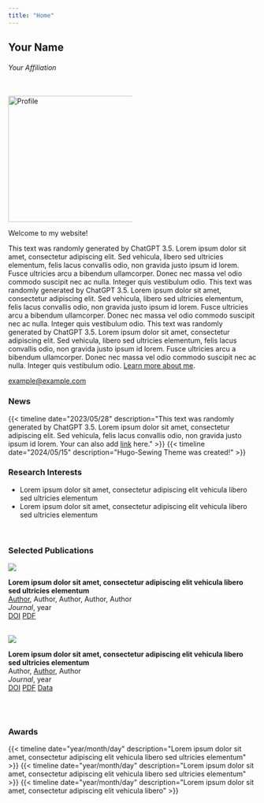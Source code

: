 ```yaml
---
title: "Home"
---
```











<!------------------------- 1 Introduction ------------------------->

<!---------- 1.1 name ----------> <Change here for your name>

##  Your Name

###### Your Affiliation

<!---------- 1.2 start ----------> <The part no need for modification>

<div class="row">
<div class="col">
<br>

<!---------- 1.3 profile ----------> <You can put your profile picture here. Just name your picture `profile.jpg` and put it in the `static/info` folder >

<div class="float-end mx-1 my-1" style="max-width: 50%;" >
	<img width="256px" alt="Profile" src="/hugo-sewing-demo/info/profile.png">
</div> 

<!---------- 1.4 introduction ----------> <You can introduce yourself here. >

Welcome to my website! 

This text was randomly generated by ChatGPT 3.5. Lorem ipsum dolor sit amet, consectetur adipiscing elit. Sed vehicula, libero sed ultricies elementum, felis lacus convallis odio, non gravida justo ipsum id lorem. Fusce ultricies arcu a bibendum ullamcorper. Donec nec massa vel odio commodo suscipit nec ac nulla. Integer quis vestibulum odio. This text was randomly generated by ChatGPT 3.5. Lorem ipsum dolor sit amet, consectetur adipiscing elit. Sed vehicula, libero sed ultricies elementum, felis lacus convallis odio, non gravida justo ipsum id lorem. Fusce ultricies arcu a bibendum ullamcorper. Donec nec massa vel odio commodo suscipit nec ac nulla. Integer quis vestibulum odio. This text was randomly generated by ChatGPT 3.5. Lorem ipsum dolor sit amet, consectetur adipiscing elit. Sed vehicula, libero sed ultricies elementum, felis lacus convallis odio, non gravida justo ipsum id lorem. Fusce ultricies arcu a bibendum ullamcorper. Donec nec massa vel odio commodo suscipit nec ac nulla. Integer quis vestibulum odio. [Learn more about me](/cv/).

<!------------------------- 1.5 Contact ------------------------->
<change the email into yours> <do not forget changelinks in href of these social iconsin to your links> <You can delete any useless social icon here just delete the relative code> <if you want to add social icon here just copy the exist one and change the herf and icon>
<!-- Fontawesome  https://fontawesome.com/search -->

<a href="mailto:example@example.com" role="button" target="_blank">example@example.com</a>

<a href="https://scholar.google.com"  role="button" target="_blank"><i class="fa-brands fa-google-scholar fa-2xl" style="color: #4D90FE;"></i></a> 
<a href="https://www.researchgate.net"  role="button" target="_blank"><i class="fa-brands fa-researchgate fa-2xl" style="color: #33C5B4;"></i></a> 
<a href="https://orcid.org"  role="button" target="_blank"><i class="fa-brands fa-orcid fa-2xl" style="color: #A6CE39;"></i></a> 
<a href="https://www.linkedin.com/"  role="button" target="_blank"><i class="fa-brands fa-linkedin fa-2xl" style="color: #0A66C2;"></i></a>
<a href="https://github.com" role="button" target="_blank"><i class="fa-brands fa-github fa-2xl" style="color: #703F88;"></i></a> 
<a href="https://twitter.com"  role="button" target="_blank"><i class="fa-brands fa-x-twitter fa-2xl" style="color: #0F1419;"></i></a> 
<a href="https://sciences.socia"  role="button" target="_blank"><i class="fa-brands fa-mastodon fa-2xl" style="color: #6364FF;"></i></a> 
<a href="https://bsky.app"  role="button" target="_blank"><i class="fa-brands fa-bluesky fa-2xl" style="color: #0085FF;"></i></a>
<a href="https://www.facebook.com"  role="button" target="_blank"><i class="fa-brands fa-facebook fa-2xl" style="color: #0866FF;"></i></a>

<!---------- 1.6 end ----------> <The part no need for modification>

</div>
</div>










<!------------------------- 2 News ------------------------->

<!---------- 2.1 start ----------> <The part no need for modification>

<div class="row">
<div class="col">

<!---------- 2.2 content----------> <If you want to add news just copy the exist one and change the content>

### News
{{< timeline date="2023/05/28" description="This text was randomly generated by ChatGPT 3.5. Lorem ipsum dolor sit amet, consectetur adipiscing elit. Sed vehicula, felis lacus convallis odio, non gravida justo ipsum id lorem. Your can also add [link](https://github.com) here." >}}
{{< timeline date="2024/05/15" description="Hugo-Sewing Theme was created!" >}}

<!---------- 2.3 end ----------> <The part no need for modification>
</div>
</div>










<!------------------------- 3 Research Interests ------------------------->

<div class="row">
<div class="col">

### Research Interests

- Lorem ipsum dolor sit amet, consectetur adipiscing elit vehicula libero sed ultricies elementum
- Lorem ipsum dolor sit amet, consectetur adipiscing elit vehicula libero sed ultricies elementum

</div>
</div>










<!------------------------- 4 Publication -------------------------> <you can change these as your preference>

<!---------- 4.1 start ----------> <The part no need for modification>

<div class="row">
<div class="col">
<br> <This  is used to create a line break>

<!---------- 4.2 Selected Publications ---------->

### Selected Publications

<!---------- 4.2 publication1 ---------->

<div class="row">

<div class="col-sm-3 mb-2">
    <img src="/hugo-sewing-demo/publication/publication.png">
</div>

<div class="col-sm-9 mb-2 align-self-end">

**Lorem ipsum dolor sit amet, consectetur adipiscing elit vehicula libero sed ultricies elementum**\
<u>Author</u>, Author, Author, Author, Author\
*Journal*, year\
<a href="https://github.com" class="btn btn-sm btn-outline-dark z-depth-0" role="button" target="_blank">DOI</a>
<a href="/hugo-sewing-demo/publication/publication.pdf" class="btn btn-sm btn-outline-dark z-depth-0" role="button" target="_blank">PDF</a>
</div>
</div>
<br> <This  is used to create a line break>

<!---------- 4.3 publication2 ---------->

<div class="row">

<div class="col-sm-3 mb-2">
    <img src="/hugo-sewing-demo/publication/publication.png">
</div>

<div class="col-sm-9 mb-2 align-self-end">

**Lorem ipsum dolor sit amet, consectetur adipiscing elit vehicula libero sed ultricies elementum**\
Author, <u>Author</u>, Author\
*Journal*, year\
<a href="https://github.com" class="btn btn-sm btn-outline-dark z-depth-0" role="button" target="_blank">DOI</a>
<a href="/hugo-sewing-demo/publication/publication.pdf" class="btn btn-sm btn-outline-dark z-depth-0" role="button" target="_blank">PDF</a>
<a href="https://github.com" class="btn btn-sm btn-outline-dark z-depth-0" role="button" target="_blank">Data</a>
</div>
</div>
<br> <This  is used to create a line break>

<!---------- 4.4 end ---------->
</div>
</div>










<!------------------------- 5 Awards -------------------------> <you can change these as your preference>

<!---------- 5.1 start ----------> <The part no need for modification>
<div class="row">
<div class="col">
<br> <This  is used to create a line break>

<!---------- 5.2 content----------> <If you want to add news just copy the exist one and change the content>

### Awards
{{< timeline date="year/month/day" description="Lorem ipsum dolor sit amet, consectetur adipiscing elit vehicula libero sed ultricies elementum" >}}
{{< timeline date="year/month/day" description="Lorem ipsum dolor sit amet, consectetur adipiscing elit vehicula libero sed ultricies elementum" >}}
{{< timeline date="year/month/day" description="Lorem ipsum dolor sit amet, consectetur adipiscing elit vehicula libero" >}}

<!---------- 5.3 end ----------> <The part no need for modification>
</div>
</div>









